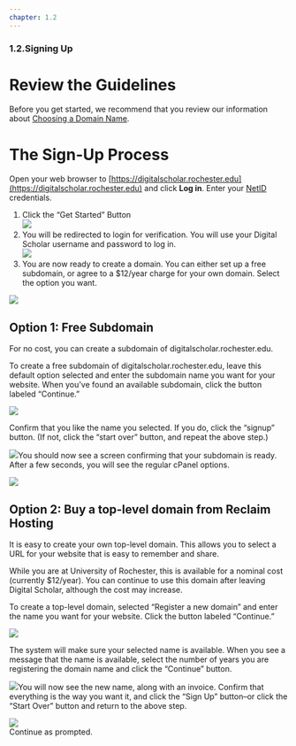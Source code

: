 ```yaml
---
chapter: 1.2
---
```

### 1.2.Signing Up #

Review the Guidelines
=====================

Before you get started, we recommend that you review our information about [Choosing a Domain Name](002-choosing-sudomain.md").

The Sign-Up Process
===================
Open your web browser to [https://digitalscholar.rochester.edu](https://digitalscholar.rochester.edu) and click **Log in**. Enter your [NetID](https://tech.rochester.edu/services/netid/) credentials.

1.  Click the “Get Started” Button  
    ![](003-get_started.png)
2.  You will be redirected to login for verification. You will use your Digital Scholar username and password to log in.  
    ![](003-login.png)
3.  You are now ready to create a domain. You can either set up a free subdomain, or agree to a $12/year charge for your own domain. Select the option you want.

![](003-choose_domain.png)

Option 1: Free Subdomain
------------------------

For no cost, you can create a subdomain of digitalscholar.rochester.edu.

To create a free subdomain of digitalscholar.rochester.edu, leave this default option selected and enter the subdomain name you want for your website. When you’ve found an available subdomain, click the button labeled “Continue.”

![](003-click_continue.png)

Confirm that you like the name you selected. If you do, click the “signup” button. (If not, click the “start over” button, and repeat the above step.)

![](003-click_signup.png)You should now see a screen confirming that your subdomain is ready. After a few seconds, you will see the regular cPanel options.

![](003-congratulations.png)

Option 2: Buy a top-level domain from Reclaim Hosting
-----------------------------------------------------

It is easy to create your own top-level domain. This allows you to select a URL for your website that is easy to remember and share.

While you are at University of Rochester, this is available for a nominal cost (currently $12/year). You can continue to use this domain after leaving Digital Scholar, although the cost may increase.

To create a top-level domain, selected “Register a new domain” and enter the name you want for your website. Click the button labeled “Continue.”

![](http://www.stateu.org/docs/wp-content/uploads/2018/03/4-1.png)

The system will make sure your selected name is available. When you see a message that the name is available, select the number of years you are registering the domain name and click the “Continue” button.

![](http://www.stateu.org/docs/wp-content/uploads/2018/03/5.png)You will now see the new name, along with an invoice. Confirm that everything is the way you want it, and click the “Sign Up” button–or click the “Start Over” button and return to the above step.

![](http://www.stateu.org/docs/wp-content/uploads/2018/03/2018-03-30-at-9.43-AM.png)  
Continue as prompted.

[comment]: # (feedback link here)